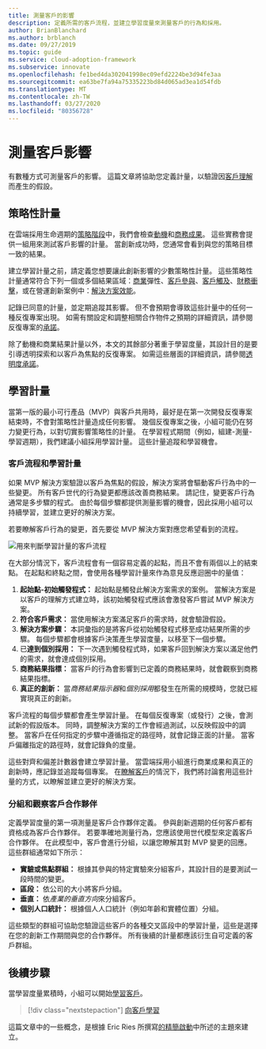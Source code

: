 ```yaml
---
title: 測量客戶的影響
description: 定義所需的客戶流程，並建立學習度量來測量客戶的行為和採用。
author: BrianBlanchard
ms.author: brblanch
ms.date: 09/27/2019
ms.topic: guide
ms.service: cloud-adoption-framework
ms.subservice: innovate
ms.openlocfilehash: fe1bed4da302041998ec09efd2224be3d94fe3aa
ms.sourcegitcommit: ea63be7fa94a75335223bd84d065ad3ea1d54fdb
ms.translationtype: MT
ms.contentlocale: zh-TW
ms.lasthandoff: 03/27/2020
ms.locfileid: "80356728"
---
```

# <a name="measure-for-customer-impact"></a>測量客戶影響

有數種方式可測量客戶的影響。 這篇文章將協助您定義計量，以驗證因[客戶理解](./build.md)而產生的假設。

## <a name="strategic-metrics"></a>策略性計量

在雲端採用生命週期的[策略階段](../../strategy/index.md)中，我們會檢查[動機](../../strategy/motivations.md)和[商務成果](../../strategy/business-outcomes/index.md)。 這些實務會提供一組用來測試客戶影響的計量。 當創新成功時，您通常會看到與您的策略目標一致的結果。

建立學習計量之前，請定義您想要讓此創新影響的少數策略性計量。 這些策略性計量通常符合下列一個或多個結果區域：[商業](../../strategy/business-outcomes/agility-outcomes.md)彈性、[客戶參與](../../strategy/business-outcomes/engagement-outcomes.md)、[客戶觸及](../../strategy/business-outcomes/reach-outcomes.md)、[財務衝擊](../../strategy/business-outcomes/fiscal-outcomes.md)，或在營運創新案例中：[解決方案效能](../../strategy/business-outcomes/fiscal-outcomes.md)。

記錄已同意的計量，並定期追蹤其影響。 但不會預期會導致這些計量中的任何一種反復專案出現。 如需有關設定和調整相關合作物件之預期的詳細資訊，請參閱反復專案的[承諾](./index.md#commitment-to-iteration)。

除了動機和商業結果計量以外，本文的其餘部分著重于學習度量，其設計目的是要引導透明探索和以客戶為焦點的反復專案。 如需這些層面的詳細資訊，請參閱[透明度承諾](./index.md#commitment-to-transparency)。

## <a name="learning-metrics"></a>學習計量

當第一版的最小可行產品（MVP）與客戶共用時，最好是在第一次開發反復專案結束時，不會對策略性計量造成任何影響。 幾個反復專案之後，小組可能仍在努力變更行為，以對切實影響策略性的計量。 在學習程式期間（例如，組建-測量-學習週期），我們建議小組採用學習計量。 這些計量追蹤和學習機會。

### <a name="customer-flow-and-learning-metrics"></a>客戶流程和學習計量

如果 MVP 解決方案驗證以客戶為焦點的假設，解決方案將會驅動客戶行為中的一些變更。 所有客戶世代的行為變更都應該改善商務結果。 請記住，變更客戶行為通常是多步驟的程式。 由於每個步驟都提供測量影響的機會，因此採用小組可以持續學習，並建立更好的解決方案。

若要瞭解客戶行為的變更，首先要從 MVP 解決方案對應您希望看到的流程。

![用來判斷學習計量的客戶流程](../../_images/innovate/customer-flow-learning-metrics.png)

在大部分情況下，客戶流程會有一個容易定義的起點，而且不會有兩個以上的結束點。 在起點和終點之間，會使用各種學習計量來作為意見反應迴圈中的量值：

1. **起始點-初始觸發程式：** 起始點是觸發此解決方案需求的案例。 當解決方案是以客戶的理解方式建立時，該初始觸發程式應該會激發客戶嘗試 MVP 解決方案。
2. **符合客戶需求：** 當使用解決方案滿足客戶的需求時，就會驗證假設。
3. **解決方案步驟：** 本詞彙指的是將客戶從初始觸發程式移至成功結果所需的步驟。 每個步驟都會根據客戶決策產生學習度量，以移至下一個步驟。
4. 已**達到個別採用：** 下一次遇到觸發程式時，如果客戶回到解決方案以滿足他們的需求，就會達成個別採用。
5. **商務結果指標：** 當客戶的行為會影響到已定義的商務結果時，就會觀察到商務結果指標。
6. **真正的創新：** 當*商務結果指示器*和*個別採用*都發生在所需的規模時，您就已經實現真正的創新。

客戶流程的每個步驟都會產生學習計量。 在每個反復專案（或發行）之後，會測試新的假設版本。 同時，調整解決方案的工作會經過測試，以反映假設中的調整。 當客戶在任何指定的步驟中遵循指定的路徑時，就會記錄正面的計量。 當客戶偏離指定的路徑時，就會記錄負的度量。

這些對齊和偏差計數器會建立學習計量。 當雲端採用小組進行商業成果和真正的創新時，應記錄並追蹤每個專案。 在[瞭解客戶](./learn.md)的情況下，我們將討論套用這些計量的方式，以瞭解並建立更好的解決方案。

### <a name="grouping-and-observing-customer-partners"></a>分組和觀察客戶合作夥伴

定義學習度量的第一項測量是客戶合作夥伴定義。 參與創新週期的任何客戶都有資格成為客戶合作夥伴。 若要準確地測量行為，您應該使用世代模型來定義客戶合作夥伴。 在此模型中，客戶會進行分組，以讓您瞭解其對 MVP 變更的回應。 這些群組通常如下所示：

- **實驗或焦點群組：** 根據其參與的特定實驗來分組客戶，其設計目的是要測試一段時間的變更。
- **區段：** 依公司的大小將客戶分組。
- **垂直：** 依*產業的垂直方向*來分組客戶。
- **個別人口統計：** 根據個人人口統計（例如年齡和實體位置）分組。

這些類型的群組可協助您驗證這些客戶的各種交叉區段中的學習計量，這些是選擇在您的創新工作期間與您的合作夥伴。 所有後續的計量都應該衍生自可定義的客戶群組。

## <a name="next-steps"></a>後續步驟

當學習度量累積時，小組可以開始[學習客戶](./learn.md)。

> [!div class="nextstepaction"]
> [向客戶學習](./learn.md)

<!-- cSpell:ignore Ries -->

這篇文章中的一些概念，是根據 Eric Ries 所撰寫[的精簡啟動](http://theleanstartup.com/book)中所述的主題來建立。
